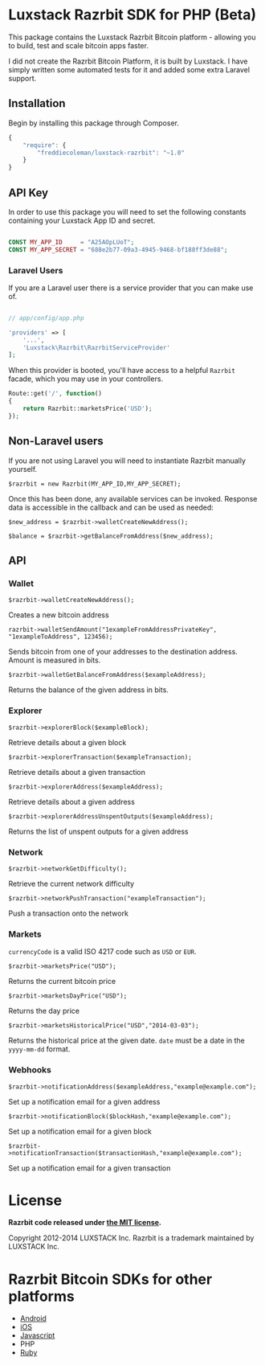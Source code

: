 # Luxstack Razrbit SDK for PHP (Beta)

This package contains the Luxstack Razrbit Bitcoin platform - allowing you to build, test and scale bitcoin apps faster.

I did not create the Razrbit Bitcoin Platform, it is built by Luxstack. I have simply written some automated tests for it and added some extra Laravel support.

## Installation

Begin by installing this package through Composer.

```js
{
    "require": {
		"freddiecoleman/luxstack-razrbit": "~1.0"
	}
}
```

## API Key

In order to use this package you will need to set the following constants containing your Luxstack App ID and secret.

```php

CONST MY_APP_ID     = "A25AOpLUoT";
CONST MY_APP_SECRET = "688e2b77-09a3-4945-9468-bf188ff3de88";
```

### Laravel Users

If you are a Laravel user there is a service provider that you can make use of.

```php

// app/config/app.php

'providers' => [
    '...',
    'Luxstack\Razrbit\RazrbitServiceProvider'
];
```

When this provider is booted, you'll have access to a helpful `Razrbit` facade, which you may use in your controllers.

```php
Route::get('/', function()
{
	return Razrbit::marketsPrice('USD');
});
```

## Non-Laravel users

If you are not using Laravel you will need to instantiate Razrbit manually yourself.

```
$razrbit = new Razrbit(MY_APP_ID,MY_APP_SECRET);
```

Once this has been done, any available services can be invoked. Response data is accessible in the callback and can be used as needed:

```
$new_address = $razrbit->walletCreateNewAddress();

$balance = $razrbit->getBalanceFromAddress($new_address);
```

## API

### Wallet 

```
$razrbit->walletCreateNewAddress();
```
Creates a new bitcoin address

```
razrbit->walletSendAmount("1exampleFromAddressPrivateKey", "1exampleToAddress", 123456);
```
Sends bitcoin from one of your addresses to the destination address. Amount is measured in bits.

```
$razrbit->walletGetBalanceFromAddress($exampleAddress);
```
Returns the balance of the given address in bits.


### Explorer

```
$razrbit->explorerBlock($exampleBlock);
```
Retrieve details about a given block

```
$razrbit->explorerTransaction($exampleTransaction);
```
Retrieve details about a given transaction

```
$razrbit->explorerAddress($exampleAddress);
```
Retrieve details about a given address

```
$razrbit->explorerAddressUnspentOutputs($exampleAddress);
```
Returns the list of unspent outputs for a given address

### Network

```
$razrbit->networkGetDifficulty();
```
Retrieve the current network difficulty

```
$razrbit->networkPushTransaction("exampleTransaction");
```
Push a transaction onto the network

### Markets

```currencyCode``` is a valid ISO 4217 code such as ```USD``` or ```EUR```.

```
$razrbit->marketsPrice("USD");
```
Returns the current bitcoin price

```
$razrbit->marketsDayPrice("USD");
```
Returns the day price

```
$razrbit->marketsHistoricalPrice("USD","2014-03-03");
```
Returns the historical price at the given date. ```date``` must be a date in the ```yyyy-mm-dd``` format.

### Webhooks

```
$razrbit->notificationAddress($exampleAddress,"example@example.com");
```
Set up a notification email for a given address

```
$razrbit->notificationBlock($blockHash,"example@example.com");
```
Set up a notification email for a given block

```
$razrbit->notificationTransaction($transactionHash,"example@example.com");
```
Set up a notification email for a given transaction

# License

**Razrbit code released under [the MIT license](https://github.com/LUXSTACK/razrbit-sdk-php/blob/master/LICENSE).**

Copyright 2012-2014 LUXSTACK Inc. Razrbit is a trademark maintained by LUXSTACK Inc.

# Razrbit Bitcoin SDKs for other platforms

* [Android](https://github.com/LUXSTACK/razrbit-sdk-android)
* [iOS](https://github.com/LUXSTACK/razrbit-sdk-ios)
* [Javascript](https://github.com/LUXSTACK/razrbit-sdk-javascript)
* PHP
* [Ruby](https://github.com/LUXSTACK/razrbit-sdk-ruby)